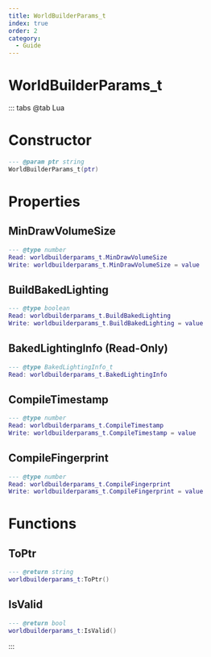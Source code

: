 ```yaml
---
title: WorldBuilderParams_t
index: true
order: 2
category:
  - Guide
---
```


# WorldBuilderParams_t

::: tabs
@tab Lua
# Constructor
```lua
--- @param ptr string
WorldBuilderParams_t(ptr)
```
# Properties
## MinDrawVolumeSize 
```lua
--- @type number
Read: worldbuilderparams_t.MinDrawVolumeSize
Write: worldbuilderparams_t.MinDrawVolumeSize = value
```
## BuildBakedLighting 
```lua
--- @type boolean
Read: worldbuilderparams_t.BuildBakedLighting
Write: worldbuilderparams_t.BuildBakedLighting = value
```
## BakedLightingInfo (Read-Only)
```lua
--- @type BakedLightingInfo_t
Read: worldbuilderparams_t.BakedLightingInfo
```
## CompileTimestamp 
```lua
--- @type number
Read: worldbuilderparams_t.CompileTimestamp
Write: worldbuilderparams_t.CompileTimestamp = value
```
## CompileFingerprint 
```lua
--- @type number
Read: worldbuilderparams_t.CompileFingerprint
Write: worldbuilderparams_t.CompileFingerprint = value
```
# Functions
## ToPtr
```lua
--- @return string
worldbuilderparams_t:ToPtr()
```
## IsValid
```lua
--- @return bool
worldbuilderparams_t:IsValid()
```

:::